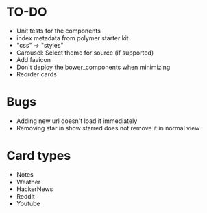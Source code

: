 # TO-DO
* Unit tests for the components
* index metadata from polymer starter kit
* "css" -> "styles"
* Carousel: Select theme for source (if supported)
* Add favicon
* Don't deploy the bower_components when minimizing
* Reorder cards

# Bugs
* Adding new url doesn't load it immediately
* Removing star in show starred does not remove it in normal view

# Card types
* Notes
* Weather
* HackerNews
* Reddit
* Youtube
